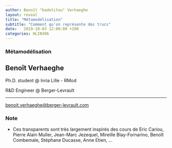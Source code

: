 ```yaml
---
author: Benoît "badetitou" Verhaeghe
layout: reveal
title: "Métamodélisation"
subtitle: "Comment qu'on représente des trucs"
date:   2019-10-03 12:00:00 +100
categories: HLIN306
---
```


<section>

<section data-markdown>

# Métamodélisation

## Benoît Verhaeghe

Ph.D. student @ Inria Lille - RMod

R&D Engineer @ Berger-Levrault

---

benoit.verhaeghe@berger-levrault.com

</section>

<section data-markdown>

# Note

- Ces transparents sont très largement inspirés des cours de Eric Cariou, Pierre Alain Muller, Jean-Marc Jezequel, Mireille Blay-Fornarino, Benoît Combemale, Stéphane Ducasse, Anne Etien, ...

</section>

</section >


